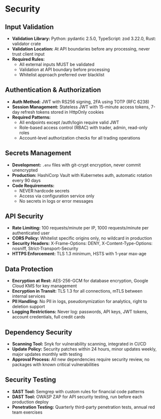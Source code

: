 # Security

## Input Validation

- **Validation Library:** Python: pydantic 2.5.0, TypeScript: zod 3.22.0, Rust: validator crate
- **Validation Location:** At API boundaries before any processing, never trust client input
- **Required Rules:**
  - All external inputs MUST be validated
  - Validation at API boundary before processing
  - Whitelist approach preferred over blacklist

## Authentication & Authorization

- **Auth Method:** JWT with RS256 signing, 2FA using TOTP (RFC 6238)
- **Session Management:** Stateless JWT with 15-minute access tokens, 7-day refresh tokens stored in HttpOnly cookies
- **Required Patterns:**
  - All endpoints except /auth/login require valid JWT
  - Role-based access control (RBAC) with trader, admin, read-only roles
  - Account-level authorization checks for all trading operations

## Secrets Management

- **Development:** `.env` files with git-crypt encryption, never commit unencrypted
- **Production:** HashiCorp Vault with Kubernetes auth, automatic rotation every 90 days
- **Code Requirements:**
  - NEVER hardcode secrets
  - Access via configuration service only
  - No secrets in logs or error messages

## API Security

- **Rate Limiting:** 100 requests/minute per IP, 1000 requests/minute per authenticated user
- **CORS Policy:** Whitelist specific origins only, no wildcard in production
- **Security Headers:** X-Frame-Options: DENY, X-Content-Type-Options: nosniff, Strict-Transport-Security
- **HTTPS Enforcement:** TLS 1.3 minimum, HSTS with 1-year max-age

## Data Protection

- **Encryption at Rest:** AES-256-GCM for database encryption, Google Cloud KMS for key management
- **Encryption in Transit:** TLS 1.3 for all connections, mTLS between internal services
- **PII Handling:** No PII in logs, pseudonymization for analytics, right to deletion support
- **Logging Restrictions:** Never log: passwords, API keys, JWT tokens, account credentials, full credit cards

## Dependency Security

- **Scanning Tool:** Snyk for vulnerability scanning, integrated in CI/CD
- **Update Policy:** Security patches within 24 hours, minor updates weekly, major updates monthly with testing
- **Approval Process:** All new dependencies require security review, no packages with known critical vulnerabilities

## Security Testing

- **SAST Tool:** Semgrep with custom rules for financial code patterns
- **DAST Tool:** OWASP ZAP for API security testing, run before each production deploy
- **Penetration Testing:** Quarterly third-party penetration tests, annual red team exercises
